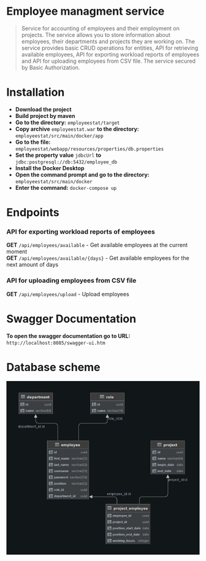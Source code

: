 # Employee managment service
> Service for accounting of employees and their employment on projects. The service allows you to store information about employees, their departments and projects they are working on. The service provides basic CRUD operations for entities, API for retrieving available employees, API for exporting workload reports of employees and API for uploading employees from CSV file. The service secured by Basic Authorization.

# Installation
- **Download the project**
- **Build project by maven**
-  **Go to the directory:** ```employeestat/target```
- **Copy archive** ```employeestat.war``` **to the directory:** ```employeestat/src/main/docker/app```
-  **Go to the file:** ```employeestat/webapp/resources/properties/db.properties```
-  **Set the property value** ```jdbcUrl``` **to** ```jdbc:postgresql://db:5432/employee_db```
-  **Install the Docker Desktop** 
-  **Open the command prompt and go to the directory:** ```employeestat/src/main/docker```
-  **Enter the command:** ```docker-compose up```

# Endpoints

### API for exporting workload reports of employees
**GET** ```/api/employees/available``` - Get available employees at the current moment   
**GET** ```/api/employees/available/{days}``` -  Get available employees for the next amount of days

### API for uploading employees from CSV file
**GET** ```/api/employees/upload``` - Upload employees

# Swagger Documentation
**To open the swagger documentation go to URL:** ```http://localhost:8085/swagger-ui.htm```

# Database scheme
![alt text](db.png)


